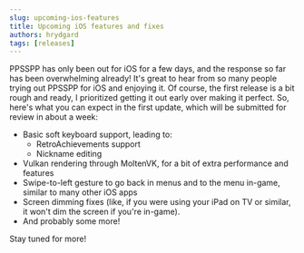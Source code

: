 ```yaml
---
slug: upcoming-ios-features
title: Upcoming iOS features and fixes
authors: hrydgard
tags: [releases]
---
```


PPSSPP has only been out for iOS for a few days, and the response so far has been overwhelming already! It's great to hear from so many people trying out PPSSPP for iOS and enjoying it. Of course, the first release is a bit rough and ready, I prioritized getting it out early over making it perfect. So, here's what you can expect in the first update, which will be submitted for review in about a week:

* Basic soft keyboard support, leading to:
  - RetroAchievements support
  - Nickname editing
* Vulkan rendering through MoltenVK, for a bit of extra performance and features
* Swipe-to-left gesture to go back in menus and to the menu in-game, similar to many other iOS apps
* Screen dimming fixes (like, if you were using your iPad on TV or similar, it won't dim the screen if you're in-game).
* And probably some more!

Stay tuned for more!
